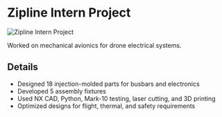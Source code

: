 # Zipline Intern Project

![Zipline Intern Project](../../images/zipline-intern-project.png)

Worked on mechanical avionics for drone electrical systems.

## Details

- Designed 18 injection-molded parts for busbars and electronics
- Developed 5 assembly fixtures
- Used NX CAD, Python, Mark-10 testing, laser cutting, and 3D printing
- Optimized designs for flight, thermal, and safety requirements